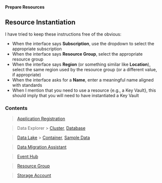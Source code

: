 **Prepare Resources**

## Resource Instantiation

I have tried to keep these instructions free of the obvious:

* When the interface says **Subscription**, use the dropdown to select the appropriate subscription
* When the interface says **Resource Group**, select the appropriate resource group
* When the interface says **Region** (or something similar like **Location**), select the same region used by the resource group (or a different value, if appropriate)
* When the interface asks for a **Name**, enter a meaningful name aligned with standards
* When I mention that you need to use a resource {e.g., a Key Vault}, this should imply that you will need to have instantiated a Key Vault

### Contents

> [Application Registration](PrepareResources_ApplicationRegistration.md)

> Data Explorer > [Cluster](PrepareResources_DataExplorer_Cluster.md), [Database](PrepareResources_DataExplorer_Database.md)

> [Data Lake](PrepareResources_DataLake.md) > [Container](PrepareResources_DataLake_Container.md), [Sample Data](PrepareResources_DataLake_SampleData.md)

> [Data Migration Assistant](https://www.microsoft.com/en-us/download/details.aspx?id=53595)

> [Event Hub](PrepareResources_EventHub.md)

> [Resource Group](PrepareResources_ResourceGroup.md)

> [Storage Account](PrepareResources_StorageAccount.md)
